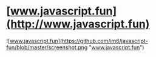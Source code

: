 # [www.javascript.fun](http://www.javascript.fun)

![www.javascript.fun](https://github.com/im6/javascript-fun/blob/master/screenshot.png "www.javascript.fun")
